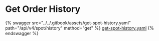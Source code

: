 # Get Order History

{% swagger src="../../.gitbook/assets/get-spot-history.yaml" path="/api/v4/spot/history" method="get" %}
[get-spot-history.yaml](../../.gitbook/assets/get-spot-history.yaml)
{% endswagger %}
